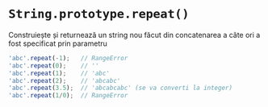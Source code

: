 # `String.prototype.repeat()`

Construiește și returnează un string nou făcut din concatenarea a câte ori a fost specificat prin parametru

```js
'abc'.repeat(-1);   // RangeError
'abc'.repeat(0);    // ''
'abc'.repeat(1);    // 'abc'
'abc'.repeat(2);    // 'abcabc'
'abc'.repeat(3.5);  // 'abcabcabc' (se va converti la integer)
'abc'.repeat(1/0);  // RangeError
```
